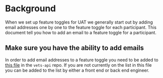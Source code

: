 # Background
When we set up feature toggles for UAT we generally start out by adding email addresses one by one to the feature toggle for each participant. This document tell you how to add an email to a feature toggle for a participant.


## Make sure you have the ability to add emails
In order to add email addresses to a feature toggle you need to be added to [this file](https://github.com/department-of-veterans-affairs/vets-api/blob/c6d10bc0a914936c8c179517a79b74ef016dff9e/config/settings.yml#L689) in the `vets-api` repo. If you are not currently on the list in this file you can be added to the list by either a front end or back end engineer.

